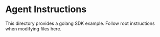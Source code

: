 # Agent Instructions

This directory provides a golang SDK example. Follow root instructions when modifying files here.

